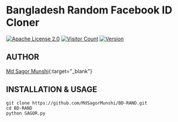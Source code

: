 # Bangladesh Random Facebook ID Cloner
[![Apache License 2.0](https://img.shields.io/badge/License-Apache%202.0-blue.svg)](https://opensource.org/licenses/Apache-2.0)
[![Visitor Count](https://visitor-badge.laobi.icu/badge?page_id=MdSagorMunshi.BD-RAND)](https://github.com/MdSagorMunshi/BD-RAND)
[![Version](https://img.shields.io/badge/Version-0.1-blue.svg)](https://github.com/MdSagorMunshi/BD-RAND)

## AUTHOR
[Md Sagor Munshi](https://www.facebook.com/100000852187941){:target="_blank"}

## INSTALLATION & USAGE
````
git clone https://github.com/MdSagorMunshi/BD-RAND.git
cd BD-RAND
python SAGOR.py
````

